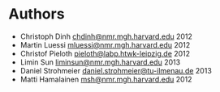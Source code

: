 Authors
=======

  * Christoph Dinh <chdinh@nmr.mgh.harvard.edu> 2012
  * Martin Luessi <mluessi@nmr.mgh.harvard.edu> 2012
  * Christof Pieloth <pieloth@labp.htwk-leipzig.de> 2012
  * Limin Sun <liminsun@nmr.mgh.harvard.edu> 2013
  * Daniel Strohmeier <daniel.strohmeier@tu-ilmenau.de> 2013
  * Matti Hamalainen <msh@nmr.mgh.harvard.edu> 2012
